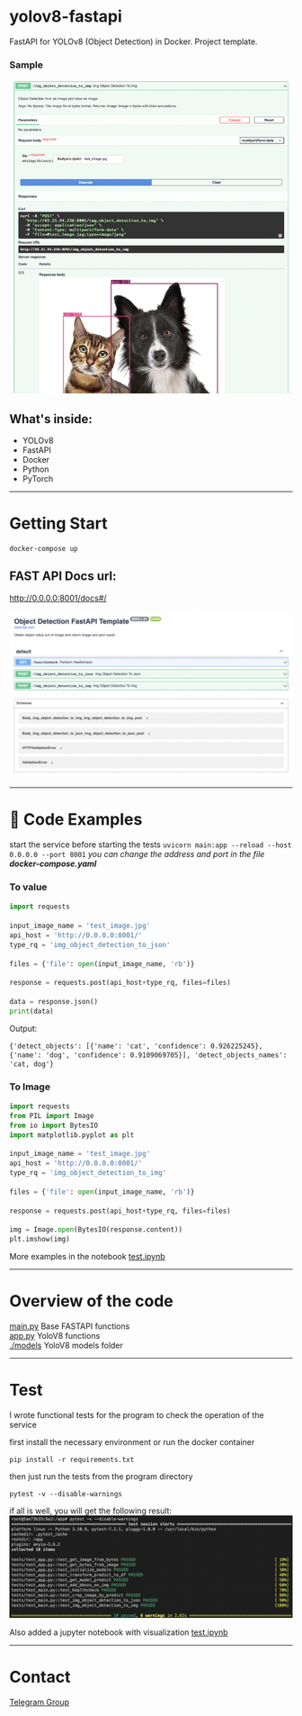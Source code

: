 # yolov8-fastapi
FastAPI for YOLOv8 (Object Detection) in Docker. Project template.

### Sample

<img width=600 src="./tests/res/fastapi_sample.png" alt="">

## What's inside:
- YOLOv8
- FastAPI
- Docker
- Python
- PyTorch


---
# Getting Start
```
docker-compose up
```

## FAST API Docs url:
http://0.0.0.0:8001/docs#/

<img width=600 src="./tests/res/fastapi.png" alt="FAST API">    

---
# 🚀 Code Examples
start the service before starting the tests
```uvicorn main:app --reload --host 0.0.0.0 --port 8001```
*you can change the address and port in the file **docker-compose.yaml***
### To value
```python
import requests

input_image_name = 'test_image.jpg'
api_host = 'http://0.0.0.0:8001/'
type_rq = 'img_object_detection_to_json'

files = {'file': open(input_image_name, 'rb')}

response = requests.post(api_host+type_rq, files=files)

data = response.json()     
print(data)
```
Output:
```
{'detect_objects': [{'name': 'cat', 'confidence': 0.926225245}, {'name': 'dog', 'confidence': 0.9109069705}], 'detect_objects_names': 'cat, dog'}
```

### To Image
```python
import requests
from PIL import Image
from io import BytesIO
import matplotlib.pyplot as plt

input_image_name = 'test_image.jpg'
api_host = 'http://0.0.0.0:8001/'
type_rq = 'img_object_detection_to_img'

files = {'file': open(input_image_name, 'rb')}

response = requests.post(api_host+type_rq, files=files)

img = Image.open(BytesIO(response.content)) 
plt.imshow(img)
```

More examples in the notebook [test.ipynb](./tests/test.ipynb)  

---

# Overview of the code
[main.py](./main.py) Base FASTAPI functions    
[app.py](./app.py) YoloV8 functions     
[./models](./models) YoloV8 models folder    

---
# Test
I wrote functional tests for the program to check the operation of the service     

first install the necessary environment or run the docker container
```
pip install -r requirements.txt
```

then just run the tests from the program directory
```
pytest -v --disable-warnings
```

if all is well, you will get the following result:     
<img width=600 src="./tests/res/tests.png" alt="">    

Also added a jupyter notebook with visualization [test.ipynb](./tests/test.ipynb)    


---

# Contact

[Telegram Group](https://t.me/automlalex)